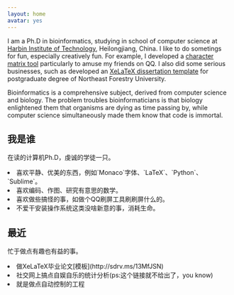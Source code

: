 ```yaml
---
layout: home
avatar: yes
---
```


I am a Ph.D in bioinformatics, studying in school of computer science at [Harbin Institute of Technology][hit], Heilongjiang, China.
I like to do sometings for fun, especially creatively fun. 
For example, I developed a [character matrix tool][zifuzi] particularly to amuse my friends on QQ.
I also did some serious businesses, such as developed an [XeLaTeX dissertation template][template] for postgraduate degree of Northeast Forestry University.

Bioinformatics is a comprehensive subject, derived from computer science and biology. 
The problem troubles bioinformaticians is that biology enlightened them that organisms are dying as time passing by, while computer science simultaneously made them know that code is immortal. 

[hit]: http://en.hit.edu.cn/
[zifuzi]: http://ishare.iask.sina.com.cn/f/15806610.html
[template]: http://sdrv.ms/13MfJSN

## 我是谁

在读的计算机Ph.D，虔诚的学徒一只。  

<li>喜欢平静、优美的东西，例如`Monaco`字体、`LaTeX`、`Python`、`Sublime`。</li>
<li>喜欢编码、作图、研究有意思的数学。</li>
<li>喜欢做些搞怪的事，如做个QQ刷屏工具刷刷屏什么的。</li> 
<li>不爱干安装操作系统这类没啥新意的事，消耗生命。</li>


## 最近

忙于做点有趣也有益的事。

<li>做XeLaTeX毕业论文[模板](http://sdrv.ms/13MfJSN)</li>
<li>社交网上搞点自娱自乐的统计分析(ps:这个链接就不给出了，you know)</li>
<li>就是做点自动控制的工程</li>  

